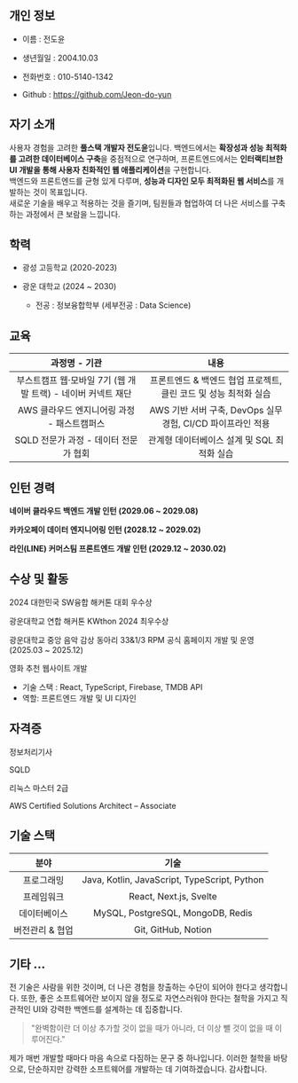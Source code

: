 ## 개인 정보

- 이름 : 전도윤

- 생년월일 : 2004.10.03

- 전화번호 : 010-5140-1342

- Github : <https://github.com/Jeon-do-yun>

## 자기 소개

사용자 경험을 고려한 **풀스택 개발자 전도윤**입니다. 백엔드에서는 **확장성과 성능 최적화를 고려한 데이터베이스 구축**을 중점적으로 연구하며, 프론트엔드에서는 **인터랙티브한 UI 개발을 통해 사용자 친화적인 웹 애플리케이션**을 구현합니다.  
백엔드와 프론트엔드를 균형 있게 다루며, **성능과 디자인 모두 최적화된 웹 서비스**를 개발하는 것이 목표입니다.  
새로운 기술을 배우고 적용하는 것을 즐기며, 팀원들과 협업하여 더 나은 서비스를 구축하는 과정에서 큰 보람을 느낍니다.

## 학력

- 광성 고등학교  (2020-2023)


- 광운 대학교 (2024 ~ 2030)
    - 전공 : 정보융합학부 (세부전공 : Data Science)

## 교육

| 과정명 - 기관 | 내용 |
| :------------------------------------: | :-------------------------------------------------------: |
| 부스트캠프 웹·모바일 7기 (웹 개발 트랙) - 네이버 커넥트 재단 | 프론트엔드 & 백엔드 협업 프로젝트, 클린 코드 및 성능 최적화 실습 |
| AWS 클라우드 엔지니어링 과정 - 패스트캠퍼스 |AWS 기반 서버 구축, DevOps 실무 경험, CI/CD 파이프라인 적용|
|SQLD 전문가 과정 - 데이터 전문가 협회|관계형 데이터베이스 설계 및 SQL 최적화 실습|

## 인턴 경력

**네이버 클라우드 백엔드 개발 인턴 (2029.06 ~ 2029.08)**

**카카오페이 데이터 엔지니어링 인턴 (2028.12 ~ 2029.02)**

**라인(LINE) 커머스팀 프론트엔드 개발 인턴 (2029.12 ~ 2030.02)**

## 수상 및 활동

2024 대한민국 SW융합 해커톤 대회 우수상

광운대학교 연합 해커톤 KWthon 2024 최우수상

광운대학교 중앙 음악 감상 동아리 33&1/3 RPM 공식 홈페이지 개발 및 운영 (2025.03 ~ 2025.12)

영화 추천 웹사이트 개발
- 기술 스택 : React, TypeScript, Firebase, TMDB API
- 역할: 프론트엔드 개발 및 UI 디자인

## 자격증 

정보처리기사 

SQLD 

리눅스 마스터 2급

AWS Certified Solutions Architect – Associate

## 기술 스택 

|분야|기술|
|:----:|:-----:|
|프로그래밍|Java, Kotlin, JavaScript, TypeScript, Python|
|프레임워크|React, Next.js, Svelte|
|데이터베이스|MySQL, PostgreSQL, MongoDB, Redis|
|버전관리 & 협업|Git, GitHub, Notion|

## 기타 ...

전 기술은 사람을 위한 것이며, 더 나은 경험을 창출하는 수단이 되어야 한다고 생각합니다. 또한, 좋은 소프트웨어란 보이지 않을 정도로 자연스러워야 한다는 철학을 가지고 직관적인 UI와 강력한 백엔드를 설계하는 데 집중합니다.

>"완벽함이란 더 이상 추가할 것이 없을 때가 아니라, 더 이상 뺄 것이 없을 때 이루어진다."

제가 매번 개발할 때마다 마음 속으로 다짐하는 문구 중 하나입니다. 이러한 철학을 바탕으로, 단순하지만 강력한 소프트웨어를 개발하는 데 기여하겠습니다. 감사합니다.

